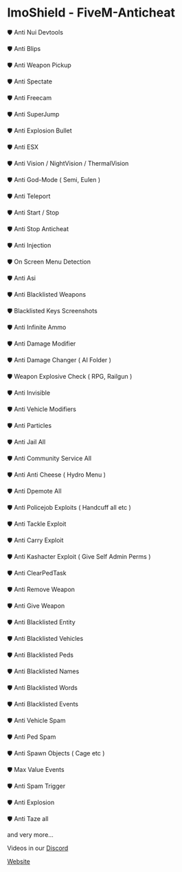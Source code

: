 # ImoShield - FiveM-Anticheat

🛡 Anti Nui Devtools

🛡 Anti Blips

🛡 Anti Weapon Pickup

🛡 Anti Spectate

🛡 Anti Freecam

🛡 Anti SuperJump

🛡 Anti Explosion Bullet

🛡 Anti ESX

🛡 Anti Vision / NightVision / ThermalVision

🛡 Anti God-Mode ( Semi, Eulen )

🛡 Anti Teleport

🛡 Anti Start / Stop

🛡 Anti Stop Anticheat 

🛡 Anti Injection

🛡 On Screen Menu Detection

🛡 Anti Asi

🛡 Anti Blacklisted Weapons 

🛡 Blacklisted Keys Screenshots

🛡 Anti Infinite Ammo

🛡 Anti Damage Modifier

🛡 Anti Damage Changer ( AI Folder )

🛡 Weapon Explosive Check ( RPG, Railgun )

🛡 Anti Invisible

🛡 Anti Vehicle Modifiers

🛡 Anti Particles

🛡 Anti Jail All

🛡 Anti Community Service All

🛡 Anti Anti Cheese ( Hydro Menu )

🛡 Anti Dpemote All

🛡 Anti Policejob Exploits ( Handcuff all etc )

🛡 Anti Tackle Exploit

🛡 Anti Carry Exploit

🛡 Anti Kashacter Exploit ( Give Self Admin Perms )

🛡 Anti ClearPedTask

🛡 Anti Remove Weapon

🛡 Anti Give Weapon

🛡 Anti Blacklisted Entity

🛡 Anti Blacklisted Vehicles

🛡 Anti Blacklisted Peds 

🛡 Anti Blacklisted Names

🛡 Anti Blacklisted Words

🛡 Anti Blacklisted Events

🛡 Anti Vehicle Spam

🛡 Anti Ped Spam

🛡 Anti Spawn Objects ( Cage etc )

🛡 Max Value Events

🛡 Anti Spam Trigger

🛡 Anti Explosion

🛡 Anti Taze all

and very more...

Videos in our [Discord](https://discord.gg/imoshield/)

[Website](https://imoshield.net/)
